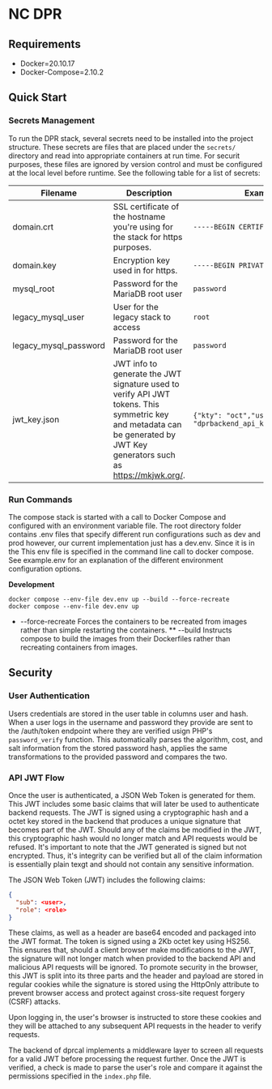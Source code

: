 # NC DPR

## Requirements

- Docker=20.10.17
- Docker-Compose=2.10.2

## Quick Start

### Secrets Management

To run the DPR stack, several secrets need to be installed into the project structure. These secrets are files that are placed under the `secrets/` directory and read into appropriate containers at run time. For securit purposes, these files are ignored by version control and must be configured at the local level before runtime. See the following table for a list of secrets:

| Filename              | Description                                                                                                                                                              | Example                                                               |
| --------------------- | ------------------------------------------------------------------------------------------------------------------------------------------------------------------------ | --------------------------------------------------------------------- |
| domain.crt            | SSL certificate of the hostname you're using for the stack for https purposes.                                                                                           | `-----BEGIN CERTIFICATE----- ...`                                     |
| domain.key            | Encryption key used in for https.                                                                                                                                        | `-----BEGIN PRIVATE KEY----- ...`                                     |
| mysql_root            | Password for the MariaDB root user                                                                                                                                       | `password`                                                            |
| legacy_mysql_user     | User for the legacy stack to access                                                                                                                                      | `root`                                                                |
| legacy_mysql_password | Password for the MariaDB root user                                                                                                                                       | `password`                                                            |
| jwt_key.json          | JWT info to generate the JWT signature used to verify API JWT tokens. This symmetric key and metadata can be generated by JWT Key generators such as https://mkjwk.org/. | `{"kty": "oct","use": "sig","kid": "dprbackend_api_key","k":"fIG-...` |

### Run Commands

The compose stack is started with a call to Docker Compose and configured with an environment variable file. The root directory folder contains .env files that specify different run configurations such as dev and prod however, our current implementation just has a dev.env. Since it is in the This env file is specified in the command line call to docker compose. See example.env for an explanation of the different environment configuration options.

**Development**

```docker
docker compose --env-file dev.env up --build --force-recreate
docker compose --env-file dev.env up
```

- --force-recreate Forces the containers to be recreated from images rather than simple restarting the containers.
  \*\* --build Instructs compose to build the images from their Dockerfiles rather than recreating containers from images.

## Security

### User Authentication

Users credentials are stored in the user table in columns user and hash. When a user logs in the username and password they provide are sent to the /auth/token endpoint where they are verified usign PHP's `password_verify` function. This automatically parses the algorithm, cost, and salt information from the stored password hash, applies the same transformations to the provided password and compares the two.

### API JWT Flow

Once the user is authenticated, a JSON Web Token is generated for them. This JWT includes some basic claims that will later be used to authenticate backend requests. The JWT is signed using a cryptographic hash and a octet key stored in the backend that produces a unique signature that becomes part of the JWT. Should any of the claims be modified in the JWT, this cryptographic hash would no longer match and API requests would be refused. It's important to note that the JWT generated is signed but not encrypted. Thus, it's integrity can be verified but all of the claim information is essentially plain texgt and should not contain any sensitive information.

The JSON Web Token (JWT) includes the following claims:

```json
{
  "sub": <user>,
  "role": <role>
}
```

These claims, as well as a header are base64 encoded and packaged into the JWT format. The token is signed using a 2Kb octet key using HS256. This ensures that, should a client browser make modifications to the JWT, the signature will not longer match when provided to the backend API and malicious API requests will be ignored. To promote security in the browser, this JWT is split into its three parts and the header and payload are stored in regular cookies while the signature is stored using the HttpOnly attribute to prevent browser access and protect against cross-site request forgery (CSRF) attacks.

Upon logging in, the user's browser is instructed to store these cookies and they will be attached to any subsequent API requests in the header to verify requests.

The backend of dprcal implements a middleware layer to screen all requests for a valid JWT before processing the request further. Once the JWT is verified, a check is made to parse the user's role and compare it against the permissions specified in the `index.php` file.
